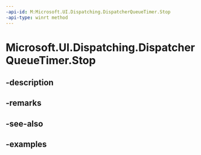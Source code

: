 ```yaml
---
-api-id: M:Microsoft.UI.Dispatching.DispatcherQueueTimer.Stop
-api-type: winrt method
---
```


# Microsoft.UI.Dispatching.DispatcherQueueTimer.Stop

<!--
public void Stop ();
-->


## -description

## -remarks

## -see-also

## -examples


